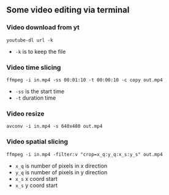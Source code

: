 ## Some video editing via terminal

### Video download from yt
```
youtube-dl url -k
```
* `-k` is to keep the file

### Video time slicing

```
ffmpeg -i in.mp4 -ss 00:01:10 -t 00:00:10 -c copy out.mp4
```

* `-ss` is the start time
* `-t` duration time

### Video resize
```
avconv -i in.mp4 -s 640x480 out.mp4
```

### Video spatial slicing

```
ffmpeg -i in.mp4 -filter:v "crop=x_q:y_q:x_s:y_s" out.mp4
```

* `x_q` is number of pixels in x direction
* `y_q` is number of pixels in y direction
* `x_s` x coord start
* `x_s` y coord start


